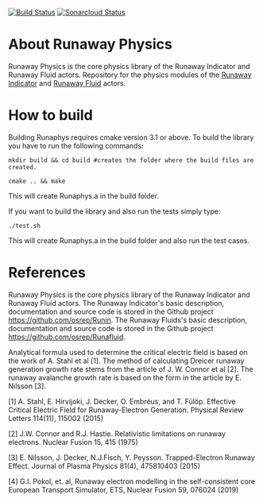  [![Build Status](https://travis-ci.com/osrep/Runaphys.svg?branch=master)](https://travis-ci.com/osrep/Runaphys) [![Sonarcloud Status](https://sonarcloud.io/api/project_badges/measure?project=com.lapots.breed.judge:judge-rule-engine&metric=alert_status)](https://sonarcloud.io/dashboard?id=osrep_Runaphys)
# About Runaway Physics
Runaway Physics is the core physics library of the Runaway Indicator and Runaway Fluid actors. Repository for the physics modules of the [Runaway Indicator](https://github.com/osrep/Runin) and [Runaway Fluid](https://github.com/osrep/Runafluid) actors.

# How to build
Building Runaphys requires cmake version 3.1 or above. To build the library you have to run the following commands:

`mkdir build && cd build #creates the folder where the build files are created.`

`cmake .. && make`

This will create Runaphys.a in the build folder. 

If you want to build the library and also run the tests simply type:

`./test.sh`

This will create Runaphys.a in the build folder and also run the test cases.

# References

Runaway Physics is the core physics library of the Runaway Indicator and Runaway Fluid actors. The Runaway Indicator's basic description, documentation and source code is stored in the Github project https://github.com/osrep/Runin. The Runaway Fluids's basic description, documentation and source code is stored in the Github project https://github.com/osrep/Runafluid. 

Analytical formula used to determine the critical electric field is based on the work of A. Stahl et al [1]. The method of calculating Dreicer runaway generation growth rate stems from the article of J. W. Connor et al [2]. The runaway avalanche growth rate is based on the form in the article by E. Nilsson [3].

[1] A. Stahl, E. Hirvijoki, J. Decker, O. Embréus, and T. Fülöp. Effective Critical Electric Field for Runaway-Electron Generation. Physical Review Letters 114(11), 115002 (2015) 

[2] J.W. Connor and R.J. Hastie. Relativistic limitations on runaway electrons. Nuclear Fusion 15, 415 (1975)

[3] E. Nilsson, J. Decker, N.J.Fisch, Y. Peysson. Trapped-Electron Runaway Effect. Journal of Plasma Physics 81(4), 475810403 (2015)

[4] G.I. Pokol, et. al, Runaway electron modelling in the self-consistent core European Transport Simulator, ETS, Nuclear Fusion 59, 076024 (2019)
